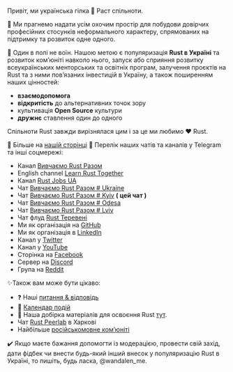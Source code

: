 Привіт, ми українська гілка 🦀 Раст спільноти.

🏁 Ми прагнемо надати усім охочим простір для побудови довірчих професійних стосунків неформального характеру, спрямованих на підтримку та розвиток одне одного.

🤝 Один в полі не воїн. Нашою метою є популяризація **Rust в Україні** та розвиток ком’юніті навколо нього, запуск або сприяння розвитку всеукраїнських менторських та освітніх програм, залучення проєктів на Rust та з ними пов’язаних інвестицій в Україну, а також поширенням наших цінностей:

- **взаємодопомога**
- **відкритість** до альтернативних точок зору
- культивація **Open Source** культури
- **дружнє** ставлення один до одного

Спільноти Rust завжди вирізнялася цим і за це ми любимо ❤️ Rust.

📃 Більше на [нашій сторінці](https://github.com/rust-lang-ua/learn_rust_together)
💬 Перелік наших чатів та каналів у Telegram та інші соцмережі:

- Канал [Вивчаємо Rust Разом](https://t.me/learn_rust_ukr)
- English channel [Learn Rust Together](https://t.me/learn_rust)
- Канал [Rust Jobs UA](https://t.me/rust_jobs_ua)   
- Чат [Вивчаємо Rust Разом # Ukraine](https://t.me/rustlang_ua) 
- Чат [Вивчаємо Rust Разом # Kyiv](https://t.me/learn_rust_together_kyiv) **( цей чат )**
- Чат [Вивчаємо Rust Разом # Odesa](https://t.me/learn_rust_together_odesa)
- Чат [Вивчаємо Rust Разом # Lviv](https://t.me/learn_rust_together_lviv)
- Чат флуд [Rust Теревені](https://t.me/rust_tereveni)
- Ми як організація на [GitHub](https://github.com/rust-lang-ua)
- Ми як організація в [LinkedIn](https://www.linkedin.com/company/learn-together-pro)
- Канал у [Twitter](https://twitter.com/LearnTogetherP)
- Канал у [YouTube](https://www.youtube.com/channel/UCmkAFUu2MVOX8ly0LjB6TMA)
- Сторінка на [Facebook](https://www.facebook.com/learntogetherpro) 
- Сервер на [Discord](https://discord.com/invite/JVCZfTVf5A)  
- Група на [Reddit](https://www.reddit.com/r/rustlang_ua) 


✨Також вам може бути цікаво:

- ❓ Наші [питання & відповідь](https://t.me/rustlang_ua/7046)
- 📅 [Календар подій](https://t.me/rustlang_ua/2350) 
- 📖 Наша добірка матеріалів для освоєння Rust [тут](https://github.com/rust-lang-ua/learn_rust_together/blob/master/learn.md).
- Чат [Rust Peerlab](https://t.me/peerlab_kharkiv_rust) в Харкові
- Найбільше [російськомовне ком’юніті](https://t.me/rustlang_ru)

✔️ Якщо маєте бажання допомогти із модерацією, провести свій захід, дати фідбек чи внести будь-який інший внесок у популяризацію Rust в Україні, то пишіть, будь ласка, @wandalen_me.
